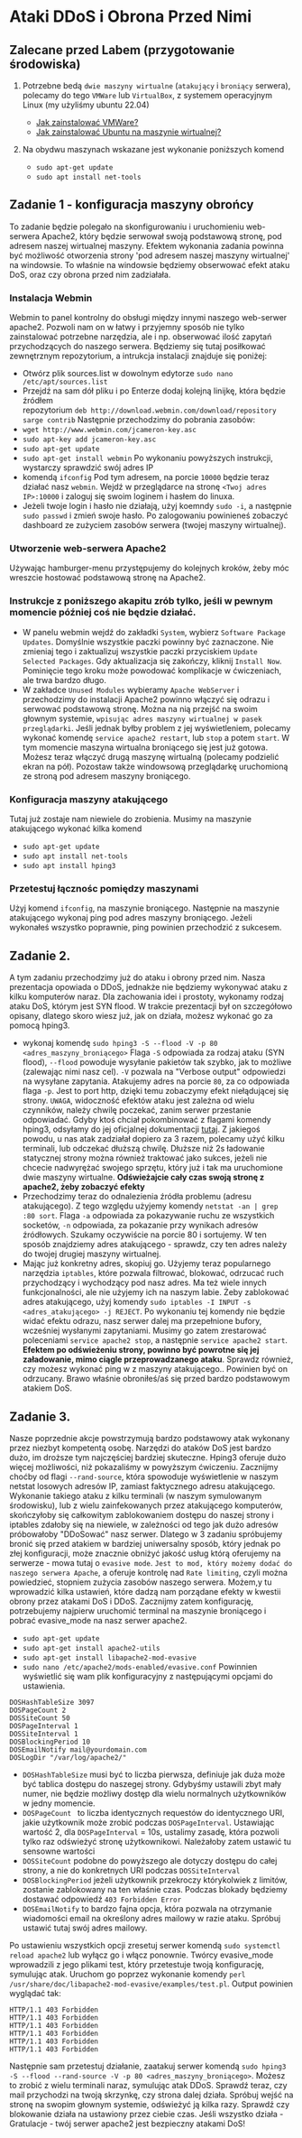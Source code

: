 # Ataki DDoS i Obrona Przed Nimi
## Zalecane przed Labem (przygotowanie środowiska)
1. Potrzebne bedą `dwie maszyny wirtualne` (`atakujący` i `broniący` serwera), polecamy do tego `VMWare` lub `VirtualBox`, z systemem operacyjnym Linux (my użyliśmy ubuntu 22.04)
   * [Jak zainstalować VMWare?](https://www.youtube.com/watch?v=PoNPBdKLZdk)
   * [Jak zainstalować Ubuntu na maszynie wirtualnej?](https://www.youtube.com/watch?v=NhlhJFKmzpk&t=261s)
     
2. Na obydwu maszynach wskazane jest wykonanie poniższych komend
   * `sudo apt-get update`
   * `sudo apt install net-tools`

## Zadanie 1 - konfiguracja maszyny obrońcy
To zadanie będzie polegało na skonfigurowaniu i uruchomieniu web-serwera Apache2, który będzie serwował swoją podstawową stronę, pod adresem naszej wirtualnej maszyny. Efektem wykonania zadania powinna być możliwość otworzenia strony 'pod adresem naszej maszyny wirtualnej' na windowsie. To właśnie na windowsie będziemy obserwować efekt ataku DoS, oraz czy obrona przed nim zadziałała.

### Instalacja Webmin
Webmin to panel kontrolny do obsługi między innymi naszego web-serwer apache2. Pozwoli nam on w łatwy i przyjemny sposób nie tylko zainstalować potrzebne narzędzia, ale i np. obserwować ilość zapytań przychodzących do naszego serwera. Będziemy się tutaj posiłkować zewnętrznym repozytorium, a intrukcja instalacji znajduje się poniżej:
  * Otwórz plik sources.list w dowolnym edytorze `sudo nano /etc/apt/sources.list`
  * Przejdź na sam dół pliku i po Enterze dodaj kolejną linijkę, która będzie źródłem      
  repozytorium `deb http://download.webmin.com/download/repository sarge contrib`
Następnie przechodzimy do pobrania zasobów:
  * `wget http://www.webmin.com/jcameron-key.asc`
  * `sudo apt-key add jcameron-key.asc`
  * `sudo apt-get update`
  * `sudo apt-get install webmin`
Po wykonaniu powyższych instrukcji, wystarczy sprawdzić swój adres IP
  * komendą `ifconfig`
Pod tym adresem, na porcie `10000` będzie teraz działać nasz `webmin`. Wejdź w przeglądarce na stronę `<Twoj adres IP>:10000` i zaloguj się swoim loginem i hasłem do linuxa.
  * Jeżeli twoje login i hasło nie działają, użyj koemndy `sudo -i`, a następnie `sudo passwd` i zmień swoje hasło.
Po zalogowaniu powinieneś zobaczyć dashboard ze zużyciem zasobów serwera (twojej maszyny wirtualnej).
### Utworzenie web-serwera Apache2
Używając hamburger-menu przystępujemy do kolejnych kroków, żeby móc wreszcie hostować podstawową stronę na Apache2.
### Instrukcje z poniższego akapitu zrób tylko, jeśli w pewnym momencie później coś nie będzie działać.
  * W panelu webmin wejdź do zakładki `System`, wybierz `Software Package Updates`. Domyślnie wszystkie paczki powinny być zaznaczone. Nie zmieniaj tego i zaktualizuj wszystkie paczki przyciskiem `Update Selected Packages`. Gdy aktualizacja się zakończy, kliknij `Install Now`. Pominięcie tego kroku może powodować komplikacje w ćwiczeniach, ale trwa bardzo długo. 
  * W zakładce `Unused Modules` wybieramy `Apache WebServer` i przechodzimy do instalacji
Apache2 powinno włączyć się odrazu i serwować podstawową stronę. Można na nią przejść na swoim głownym systemie, `wpisując adres maszyny wirtualnej w pasek przeglądarki`. Jeśli jednak byłby problem z jej wyświetleniem, polecamy wykonać komendę `service apache2 restart`, lub `stop` a potem `start`. W tym momencie maszyna wirtualna broniącego się jest już gotowa. Możesz teraz włączyć drugą maszynę wirtualną (polecamy podzielić ekran na pół). Pozostaw także windowsową przeglądarkę uruchomioną ze stroną pod adresem maszyny broniącego.
### Konfiguracja maszyny atakującego
Tutaj już zostaje nam niewiele do zrobienia. Musimy na maszynie atakującego wykonać kilka komend
  * `sudo apt-get update`
  * `sudo apt install net-tools`
  * `sudo apt install hping3`
### Przetestuj łącznośc pomiędzy maszynami
Użyj komend `ifconfig`, na maszynie broniącego. Następnie na maszynie atakującego wykonaj ping pod adres maszyny broniącego. Jeżeli wykonałeś wszystko poprawnie, ping powinien przechodzić z sukcesem.

## Zadanie 2.
A tym zadaniu przechodzimy już do ataku i obrony przed nim. Nasza prezentacja opowiada o DDoS, jednakże nie będziemy wykonywać ataku z kilku komputerów naraz. Dla zachowania idei i prostoty, wykonamy rodzaj ataku DoS, którym jest SYN flood. W trakcie prezentacji był on szczegółowo opisany, dlatego skoro wiesz już, jak on działa, możesz wykonać go za pomocą hping3.
  * wykonaj komendę `sudo hping3 -S --flood -V -p 80 <adres_maszyny_broniącego>`
Flaga `-S` odpowiada za rodzaj ataku (SYN flood), `--flood` powoduje wysyłanie pakietów tak szybko, jak to możliwe (zalewając nimi nasz cel). `-V` pozwala na "Verbose output" odpowiedzi na wysyłane zapytania. Atakujemy adres na porcie `80`, za co odpowiada flaga `-p`. Jest to port http, dzięki temu zobaczymy efekt niełądującej się strony. `UWAGA`, widoczność efektów ataku jest zależna od wielu czynników, należy chwilę poczekać, zanim serwer przestanie odpowiadać. Gdyby ktoś chciał pokombinować z flagami komendy hping3, odsyłamy do jej oficjalnej dokumentacji [tutaj](https://linux.die.net/man/8/hping3). Z jakiegoś powodu, u nas atak zadziałał dopiero za 3 razem, polecamy użyć kilku terminali, lub odczekać dłuższą chwilę. Dłuższe niż 2s ładowanie statycznej strony można również traktować jako sukces, jeżeli nie chcecie nadwyrężać swojego sprzętu, który już i tak ma uruchomione dwie maszyny wirtualne. **Odświeżajcie cały czas swoją stronę z apache2, żeby zobaczyć efekty**
  * Przechodzimy teraz do odnalezienia źródła problemu (adresu atakującego). Z tego względu użyjemy komendy `netstat -an | grep :80 sort`. Flaga `-a` odpowiada za pokazywanie ruchu ze wszystkich socketów, `-n` odpowiada, za pokazanie przy wynikach adresów źródłowych. Szukamy oczywiście na porcie 80 i sortujemy. W ten sposób znajdziemy adres atakującego - sprawdz, czy ten adres należy do twojej drugiej maszyny wirtualnej.
  * Mając już konkretny adres, skopiuj go. Użyjemy teraz popularnego narzędzia `iptables`, które pozwala filtrować, blokować, odrzucać ruch przychodzący i wychodzący pod nasz adres. Ma też wiele innych funkcjonalności, ale nie użyjemy ich na naszym labie. Żeby zablokować adres atakującego, użyj komendy `sudo iptables -I INPUT -s <adres_atakującego> -j REJECT`. Po wykonaniu tej komendy nie będzie widać efektu odrazu, nasz serwer dalej ma przepełnione bufory, wcześniej wysłanymi zapytaniami. Musimy go zatem zrestarować poleceniami `service apache2 stop`, a następnie `service apache2 start`. **Efektem po odświeżeniu strony, powinno być powrotne się jej załadowanie, mimo ciągle przeprowadzanego ataku**. Sprawdz również, czy możesz wykonać ping w z maszyny atakującego.. Powinien być on odrzucany. Brawo właśnie obroniłeś/aś się przed bardzo podstawowym atakiem DoS.

## Zadanie 3.
Nasze poprzednie akcje powstrzymują bardzo podstawowy atak wykonany przez niezbyt kompetentą osobę. Narzędzi do ataków DoS jest bardzo dużo, im droższe tym najczęściej bardziej skuteczne. Hping3 oferuje dużo więcej możliwości, niż pokazaliśmy w powyższym ćwiczeniu. Zacznijmy choćby od flagi `--rand-source`, która spowoduje wyświetlenie w naszym netstat losowych adresów IP, zamiast faktycznego adresu atakującego. Wykonanie takiego ataku z kilku terminali (w naszym symulowanym środowisku), lub z wielu zainfekowanych przez atakującego komputerów, skończyłoby się całkowitym zablokowaniem dostępu do naszej strony i iptables zdałoby się na niewiele, w zależności od tego jak dużo adresów próbowałoby "DDoSować" nasz serwer. Dlatego w 3 zadaniu spróbujemy bronić się przed atakiem w bardziej uniwersalny sposób, który jednak po złej konfiguracji, może znacznie obniżyć jakość usług którą oferujemy na serwerze - mowa tutaj o `evasive mode`. `Jest to mod, który możemy dodać do naszego serwera Apache`, a oferuje kontrolę nad `Rate limiting`, czyli można powiedzieć, stopniem zużycia zasobów naszego serwera. Możem,y tu wprowadzić kilka ustawień, które dadzą nam porządane efekty w kwestii obrony przez atakami DoS i DDoS. Zacznijmy zatem konfigurację, potrzebujemy najpierw uruchomić terminal na maszynie broniącego i pobrać evasive_mode na nasz serwer apache2.
  * `sudo apt-get update`
  * `sudo apt-get install apache2-utils`
  * `sudo apt-get install libapache2-mod-evasive`
  * `sudo nano /etc/apache2/mods-enabled/evasive.conf`
Powinnien wyświetlić się wam plik konfiguracyjny z następującymi opcjami do ustawienia.
```
DOSHashTableSize 3097
DOSPageCount 2
DOSSiteCount 50
DOSPageInterval 1
DOSSiteInterval 1
DOSBlockingPeriod 10
DOSEmailNotify mail@yourdomain.com
DOSLogDir "/var/log/apache2/"
```
  * `DOSHashTableSize` musi być to liczba pierwsza, definiuje jak duża może być tablica dostępu do naszegej strony. Gdybyśmy ustawili zbyt mały numer, nie będzie możliwy dostęp dla wielu normalnych użytkowników w jedny momencie.
  * `DOSPageCount ` to liczba identycznych requestów do identycznego URI, jakie użytkownik może zrobić podczas `DOSPageInterval`. Ustawiając wartość 2, dla `DOSPageInterval` = 10s, ustalimy zasadę, która pozwoli tylko raz odświeżyć stronę użytkownikowi. Należałoby zatem ustawić tu sensowne wartości
  * `DOSSiteCount` podobne do powyższego ale dotyczy dostępu do całej strony, a nie do konkretnych URI podczas `DOSSiteInterval `
  * `DOSBlockingPeriod` jeżeli użytkownik przekroczy którykolwiek z limitów, zostanie zablokowany na ten właśnie czas. Podczas blokady będziemy dostawać odpowiedź `403 Forbidden Error`
  * `DOSEmailNotify` to bardzo fajna opcja, która pozwala na otrzymanie wiadomości email na określony adres mailowy w razie ataku. Spróbuj ustawić tutaj swój adres mailowy.

Po ustawieniu wszystkich opcji zresetuj serwer komendą `sudo systemctl reload apache2` lub wyłącz go i włącz ponownie. Twórcy evasive_mode wprowadzili z jego plikami test, który przetestuje twoją konfigurację, symulując atak. Uruchom go poprzez wykonanie komendy `perl /usr/share/doc/libapache2-mod-evasive/examples/test.pl`. Output powinien wyglądać tak:
```
HTTP/1.1 403 Forbidden
HTTP/1.1 403 Forbidden
HTTP/1.1 403 Forbidden
HTTP/1.1 403 Forbidden
HTTP/1.1 403 Forbidden
HTTP/1.1 403 Forbidden
```

Następnie sam przetestuj działanie, zaatakuj serwer komendą `sudo hping3 -S --flood --rand-source -V -p 80 <adres_maszyny_broniącego>`. Możesz to zrobić z wielu terminali naraz, symulując atak DDoS. Sprawdź teraz, czy mail przychodzi na twoją skrzynkę, czy strona dalej działa. Spróbuj wejść na stronę na swopim głownym systemie, odświeżyć ją kilka razy. Sprawdź czy blokowanie działa na ustawiony przez ciebie czas. Jeśli wszystko działa - Gratulacje - twój serwer apache2 jest bezpieczny atakami DoS!
